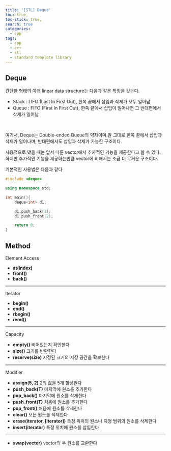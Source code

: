 ```yaml
---
title: '[STL] Deque'
toc: true,
toc-stick: true,
search: true
categories:
  - cpp
tags:
  - cpp
  - c++
  - stl
  - standard template library
---
```


## Deque  

간단한 형태의 아래 linear data structure는 다음과 같은 특징을 갖는다.  
- Stack : LIFO (Last In First Out),  한쪽 끝에서 삽입과 삭제가 모두 일어남
- Queue : FIFO (First In First Out), 한쪽 끝에서 삽입이 일어나면 그 반대편에서 삭제가 일어남

<br/>  

여기서, Deque는 Double-ended Queue의 약자이며
말 그대로 한쪽 끝에서 삽입과 삭제가 일어나며, 반대편에서도 삽입과 삭제가 가능한 구조이다.  

사용적으로 봤을 때는 앞서 다룬 vector에서 추가적인 기능을 제공한다고 볼 수 있다.
하지만 추가적인 기능을 제공하는만큼 vector에 비해서는 조금 더 무거운 구조이다.



기본적인 사용법은 다음과 같다
``` cpp
#include <deque>

using namespace std;

int main(){
	deque<int> d1;

	d1.push_back(1);
	d1.push_front(2);

	return 0;
}
```


## Method  
Element Access  
- **at(index)**
- **front()**
- **back()**  

--------------------  

Iterator  
- **begin()**
- **end()**
- **rbegin()**
- **rend()**

--------------------

Capacity
- **empty()**  비어있는지 확인한다
- **size()**   크기를 반환한다
- **reserve(size)** 지정된 크기의 저장 공간을 확보한다

--------------------  

Modifier
- **assign(5, 2)**   2의 값을 5개 할당한다
- **push_back(T)** 마지막에 원소를 추가한다
- **pop_back()** 마지막에 원소를 삭제한다
- **push_front(T)** 처음에 원소를 추가한다
- **pop_front()** 처음에 원소를 삭제한다
- **clear()** 모든 원소를 삭제한다
- **erase(iterator, [iterator])**  특정 위치의 원소나 지정 범위의 원소를 삭제한다
- **insert(iterator)** 특정 위치에 원소를 삽입한다

-------------------- 

- **swap(vector)** vector의 두 원소를 교환한다
